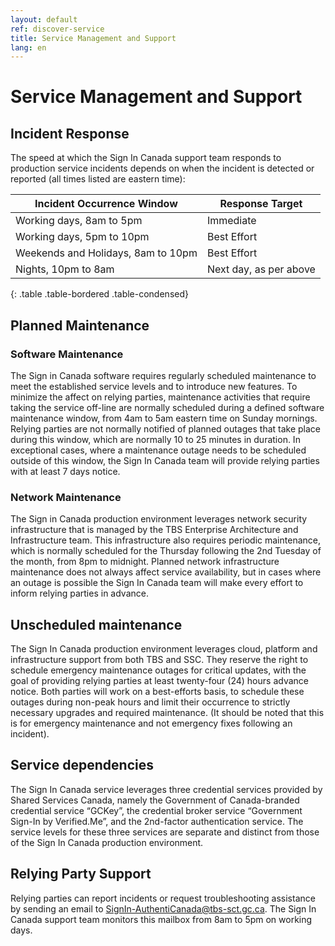 ```yaml
---
layout: default
ref: discover-service
title: Service Management and Support
lang: en
---
```

# Service Management and Support

## Incident Response

The speed at which the Sign In Canada support team responds to production
service incidents depends on when the incident is detected or reported (all
times listed are eastern time):

|Incident Occurrence Window         |Response Target       |
|-----------------------------------|----------------------|
|Working days, 8am to 5pm           |Immediate             |
|Working days, 5pm to 10pm          |Best Effort           |
|Weekends and Holidays, 8am to 10pm |Best Effort           |
|Nights, 10pm to 8am                |Next day, as per above|
{: .table .table-bordered .table-condensed}

## Planned Maintenance

### Software Maintenance

The Sign in Canada software requires regularly scheduled maintenance to meet the
established service levels and to introduce new features. To minimize the affect
on relying parties, maintenance activities that require taking the service
off-line are normally scheduled during a defined software maintenance window,
from 4am to 5am eastern time on Sunday mornings. Relying parties are not
normally notified of planned outages that take place during this window, which
are normally 10 to 25 minutes in duration. In exceptional cases, where a
maintenance outage needs to be scheduled outside of this window, the Sign In
Canada team will provide relying parties with at least 7 days notice.

### Network Maintenance

The Sign in Canada production environment leverages network security
infrastructure that is managed by the TBS Enterprise Architecture and
Infrastructure team. This infrastructure also requires periodic maintenance,
which is normally scheduled for the Thursday following the 2nd Tuesday of the
month, from 8pm to midnight. Planned network infrastructure maintenance does not
always affect service availability, but in cases where an outage is possible the
Sign In Canada team will make every effort to inform relying parties in advance.

## Unscheduled maintenance

The Sign In Canada production environment leverages cloud, platform and
infrastructure support from both TBS and SSC. They reserve the right to schedule
emergency maintenance outages for critical updates, with the goal of providing
relying parties at least twenty-four (24) hours advance notice. Both parties
will work on a best-efforts basis, to schedule these outages during non-peak
hours and limit their occurrence to strictly necessary upgrades and required
maintenance. (It should be noted that this is for emergency maintenance and not
emergency fixes following an incident).

## Service dependencies

The Sign In Canada service leverages three credential services provided by
Shared Services Canada, namely the Government of Canada-branded credential
service “GCKey”, the credential broker service “Government Sign-In by
Verified.Me”, and the 2nd-factor authentication service. The service levels for
these three services are separate and distinct from those of the Sign In Canada
production environment.

## Relying Party Support

Relying parties can report incidents or request troubleshooting assistance by
sending an email to <SignIn-AuthentiCanada@tbs-sct.gc.ca>. The Sign In Canada
support team monitors this mailbox from 8am to 5pm on working days.
